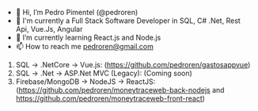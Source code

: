 - 👋 Hi, I’m Pedro Pimentel (@pedroren)
- 👀 I'm currently a Full Stack Software Developer in SQL, C# .Net, Rest Api, Vue.Js, Angular
- 🌱 I’m currently learning React.js and Node.js
- 📫 How to reach me pedroren@gmail.com

1. SQL -> .NetCore -> Vue.js: (https://github.com/pedroren/gastosappvue)
2. SQL -> .Net -> ASP.Net MVC (Legacy): (Coming soon) 
3. Firebase/MongoDB -> NodeJS -> ReactJS: (https://github.com/pedroren/moneytraceweb-back-nodejs and https://github.com/pedroren/moneytraceweb-front-react) 


<!---
pedroren/pedroren is a ✨ special ✨ repository because its `README.md` (this file) appears on your GitHub profile.
You can click the Preview link to take a look at your changes.
--->

